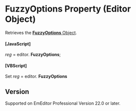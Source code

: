 # FuzzyOptions Property (Editor Object)

Retrieves the [**FuzzyOptions** Object](../fuzzy_options/index).

#### \[JavaScript\]

_reg_ = editor. **FuzzyOptions**;

#### \[VBScript\]

Set _reg_ = editor. **FuzzyOptions**

## Version

Supported on EmEditor Professional Version 22.0 or later.
